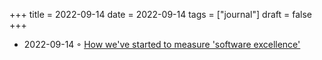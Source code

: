 +++
title = 2022-09-14
date = 2022-09-14
tags = ["journal"]
draft = false
+++

-   2022-09-14 ◦ [How we've started to measure 'software excellence'](https://monzo.com/blog/2021/09/15/how-we-measure-software-excellence)

